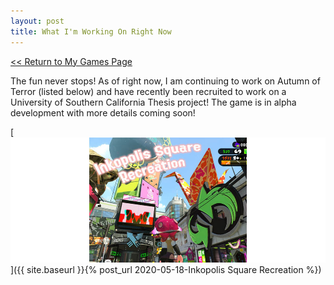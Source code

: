 ```yaml
---
layout: post
title: What I'm Working On Right Now
---
```



<a href="/myGames"><< Return to My Games Page</a>


The fun never stops! As of right now, I am continuing to work on Autumn of Terror (listed below) and have recently been recruited to work on a University of Southern California Thesis project! The game is in alpha development with more details coming soon! 

[![Inkopolis Square Recreation](/assets/artwork/MyGames/InkopolisSquareRecreation/InkopolisSquareRecreation_CoverImage_LongInvisible.jpg)]({{ site.baseurl }}{% post_url 2020-05-18-Inkopolis Square Recreation %})
<!--- [![Autumn Of Terror](/assets/artwork/MyGames/AutumnOfTerror/AutumnOfTerror_CoverImage_LongInvisible.jpg)]({{ site.baseurl }}{% post_url 2020-05-18-Autumn Of Terror %})
# [![Scenes from Japan](/assets/artwork/MyGames/ScenesFromJapan/ScenesFromJapan_CoverImage_LongInvisible.jpg)]({{ site.baseurl }}{% post_url 2020-05-18-Scenes From Japan %})
--->
